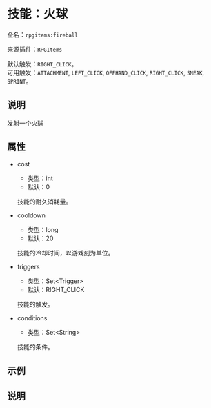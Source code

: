 # 技能：火球

<!-- 本文件是通过游戏内 `/rpgitem gen-wiki` 命令生成的。 -->
<!-- 请只在对应的 "beginCustomXXXX" 与 "endCustomXXXX" 间编辑。  -->
<!-- 如果您想修改技能或其属性的描述， -->
<!-- 请修改 "resources/lang/zh_CN.yml" 中对应的项。 -->

全名：`rpgitems:fireball`

来源插件：`RPGItems`

默认触发：`RIGHT_CLICK`。  
可用触发：`ATTACHMENT`, `LEFT_CLICK`, `OFFHAND_CLICK`, `RIGHT_CLICK`, `SNEAK`, `SPRINT`。

<!-- beginCustomHeader -->
<!-- endCustomHeader -->

## 说明

发射一个火球
<!-- beginCustomDescription -->
<!-- endCustomDescription -->

## 属性

* cost

  * 类型：int
  * 默认：0

  技能的耐久消耗量。

* cooldown

  * 类型：long
  * 默认：20

  技能的冷却时间，以游戏刻为单位。

* triggers

  * 类型：Set&lt;Trigger&gt;
  * 默认：RIGHT_CLICK

  技能的触发。

* conditions

  * 类型：Set&lt;String&gt;

  技能的条件。

<!-- beginCustomProperties -->
<!-- endCustomProperties -->

## 示例

<!-- beginCustomExample -->
<!-- endCustomExample -->

## 说明

<!-- beginCustomNote -->
<!-- endCustomNote -->